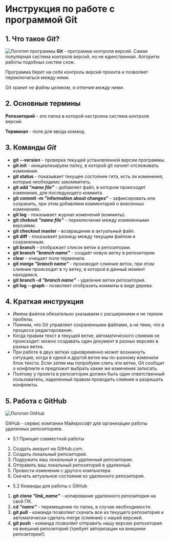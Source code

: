 # Инструкция по работе с программой **Git**

## 1. Что такое __*Git*__?
![Логотип программы](git.png)
**Git** - программа контроля версий. Самая популярная система контроля версий, но не единственная. Алгоритм работы подобных систем схож.

Программа берет на себя контроль версий проекта и позволяет переключаться между ними. 

Git хранит *не файлы целиком, а отличия между ними*.

## 2. Основные термины

**Репозиторий** - это папка в которой настроена система контроля версий.

**Терминал** - поле для ввода команд.

## 3. Команды __*Git*__

* **git --version** - проверка текущей установленной версии программы.
* **git init**  - инициализируем папку, в которой git начнет отслеживать изменения.
* **git status** - показывает текущее состояние гита, есть ли изменения, которые необходимо закоммитить.
* **git add *"name file"*** - добавляет файл, в котором происходят изменения, для последующего коммита.
* **git commit -m "information about changes"** - зафиксировать или сохранить, при этом добавляем комментарий о внесенных изменениях.
* **git log** - показывает журнал изменений (коммиты).
* **git chekout *"name file"*** - переключение между измененными версиями.
* **git checkout master** - возвращение в актуальный файл.
* **git diff** - показывает разницу между текущим файлом и сохраненным.
* **git branch** - отображает список веток в репозитории.
* **git branch *"branch name"*** - создаёт новую ветку в репозитории.
* **clear** - очищает поле терминала.
* **git merge *"branch name"*** - производит слияние веток, при этом слияние происходит в ту ветку, в которой в данный момент находимся.
* **git branch -d *"branch name"*** - удаление ветки репозитория.
* **git log --graph** - позволяет отобразить коммиты в виде дерева.

## 4. Краткая инструкция

* Имена файлов обязательно указываем с расширением и не *теряем* пробелы.
* Помним, что Git управляет сохраненными файлами, а не теми, что в процессе редактирования.
* Когда правим текст в текущей ветке, автоматического слияния не происходит: можно создавать один документ в разных версиях в разных ветка.
* При работе в двух ветках одновременно может возникнуть ситуация, когда в одной и другой ветке мы по-разному изменили блок текста. Если затем мы попробуем слить эти ветки, Git сообщит о конфликте и предложит выбрать какие же изменения записать.
* Поэтому у проекта в репозитории должен быть один ответственный пользователь, наделенный правом проводить слияния и разрешать конфликты.

## 5. Работа с GitHub
![Логотип GitHub](github.png)

GitHub - cервис компании Майкрософт для организации работы удаленных репозиториев.

* 5.1 Принцип совместной работы 
1) Создать аккаунт на GitHub.com.
2) Создать локальный репозиторий.
3) Подружить ваш локальный и удаленный репозитории.
4) Отправить ваш локальный репозиторий в удаленный.
5) Провести изменения с другого компьютера.
6) Скачать актуальное состояние из удаленного репозитория.

* 5.2 Команды для работы с GitHub

1) **git clone *"link_name"*** - копирование удаленного репозитория на свой ПК.
2) **cd *"name"*** - перемещение по папка, в случае необходимости.
3) **git pull** - команда позволяет скачать все из текущего репозитория и автоматически сделать merge (слияние) с нашей версией.
4) **git push** - команда позволяет отправить нашу версию репозитория на внешний репозиторий (требует авторизации на внешнем репозитории!).
